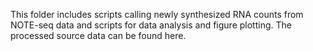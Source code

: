 This folder includes scripts calling newly synthesized RNA counts from NOTE-seq data and scripts for data analysis and figure plotting.
The processed source data can be found here.

